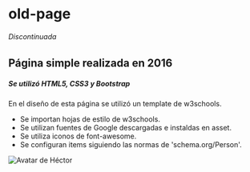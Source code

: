 # old-page
###### Discontinuada
## Página simple realizada en 2016
##### Se utilizó HTML5, CSS3 y Bootstrap
En el diseño de esta página se utilizó un template de w3schools.
- Se importan hojas de estilo de w3schools.
- Se utilizan fuentes de Google descargadas e instaldas en asset.
- Se utiliza iconos de font-awesome.
- Se configuran items siguiendo las normas de 'schema.org/Person'.

![Avatar de Héctor](https://en.gravatar.com/userimage/146115819/41a333edd75fea5257a0a684c76cf977.png)
